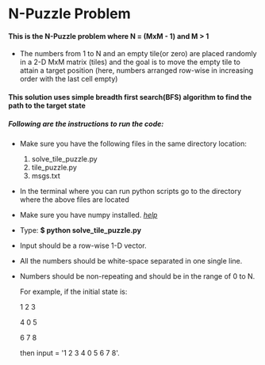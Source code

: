 # N-Puzzle Problem
#### This is the N-Puzzle problem where N = (MxM - 1) and M > 1
- The numbers from 1 to N and an empty tile(or zero) are placed randomly in a 2-D MxM matrix (tiles) and the goal is to move the empty tile to attain a target position (here, numbers arranged row-wise in increasing order with the last cell empty)

#### This solution uses simple breadth first search(BFS) algorithm to find the path to the target state

##### Following are the instructions to run the code:
- Make sure you have the following files in the same directory location:
   1) solve_tile_puzzle.py
   2) tile_puzzle.py
   3) msgs.txt
- In the terminal where you can run python scripts go to the directory where the above files are located
- Make sure you have numpy installed. *[help](https://docs.scipy.org/doc/numpy/user/install.html)*
- Type: **$ python solve_tile_puzzle.py**
- Input should be a row-wise 1-D vector.
- All the numbers should be white-space separated in one single line.
- Numbers should be non-repeating and should be in the range of 0 to N.

   For example, if the initial state is:
   
   1 2 3
   
   4 0 5 
   
   6 7 8
   
   then input = '1 2 3 4 0 5 6 7 8'.
   

